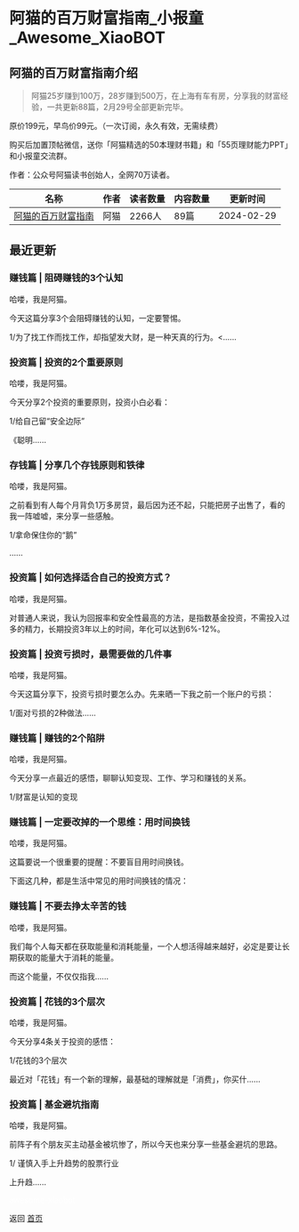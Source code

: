 # 阿猫的百万财富指南_小报童_Awesome_XiaoBOT

## 阿猫的百万财富指南介绍
> 阿猫25岁赚到100万，28岁赚到500万，在上海有车有房，分享我的财富经验，一共更新88篇，2月29号全部更新完毕。    
    
原价199元，早鸟价99元。（一次订阅，永久有效，无需续费）    
    
购买后加置顶帖微信，送你「阿猫精选的50本理财书籍」和「55页理财能力PPT」和小报童交流群。    
    
作者：公众号阿猫读书创始人，全网70万读者。  
  


|名称|作者|读者数量|内容数量|更新时间|
|---|---|---|---|---|
|[阿猫的百万财富指南](https://xiaobot.net/p/richcat?refer=0b133df9-27dc-423b-8101-639049001c13)|阿猫|2266人|89篇|2024-02-29|

## 最近更新
### 赚钱篇 | 阻碍赚钱的3个认知

哈喽，我是阿猫。



今天这篇分享3个会阻碍赚钱的认知，一定要警惕。



1/为了找工作而找工作，却指望发大财，是一种天真的行为。<......

### 投资篇 | 投资的2个重要原则

哈喽，我是阿猫。



今天分享2个投资的重要原则，投资小白必看：



1/给自己留“安全边际”



《聪明......

### 存钱篇 | 分享几个存钱原则和铁律

哈喽，我是阿猫。

之前看到有人每个月背负1万多房贷，最后因为还不起，只能把房子出售了，看的我一阵嘘嘘，来分享一些感触。

1/拿命保住你的“鹅”

......

### 投资篇 | 如何选择适合自己的投资方式？

哈喽，我是阿猫。

对普通人来说，我认为回报率和安全性最高的方法，是指数基金投资，不需投入过多的精力，长期投资3年以上的时间，年化可以达到6%-12%。

### 投资篇 | 投资亏损时，最需要做的几件事

哈喽，我是阿猫。



今天这篇分享下，投资亏损时要怎么办。先来晒一下我之前一个账户的亏损：



1/面对亏损的2种做法......

### 赚钱篇 | 赚钱的2个陷阱

哈喽，我是阿猫。



今天分享一点最近的感悟，聊聊认知变现、工作、学习和赚钱的关系。



1/财富是认知的变现



### 赚钱篇 | 一定要改掉的一个思维：用时间换钱

哈喽，我是阿猫。

这篇要说一个很重要的提醒：不要盲目用时间换钱。

下面这几种，都是生活中常见的用时间换钱的情况：



### 赚钱篇 | 不要去挣太辛苦的钱

哈喽，我是阿猫。

我们每个人每天都在获取能量和消耗能量，一个人想活得越来越好，必定是要让长期获取的能量大于消耗的能量。

而这个能量，不仅仅指我......

### 投资篇 | 花钱的3个层次

哈喽，我是阿猫。

今天分享4条关于投资的感悟：

1/花钱的3个层次

最近对「花钱」有一个新的理解，最基础的理解就是「消费」，你买什......

### 投资篇 | 基金避坑指南

哈喽，我是阿猫。

前阵子有个朋友买主动基金被坑惨了，所以今天也来分享一些基金避坑的思路。

1/ 谨慎入手上升趋势的股票行业

上升趋......


<a href="https://github.com/Reno9527/awesome-xiaobot" style="color: white; text-decoration: none;">awesome-xiaobot</a>

返回 [首页](../README.md)
